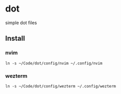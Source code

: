 # dot
simple dot files

## Install

### nvim

```
ln -s ~/Code/dot/config/nvim ~/.config/nvim
```

### wezterm

```
ln -s ~/Code/dot/config/wezterm ~/.config/wezterm
```



